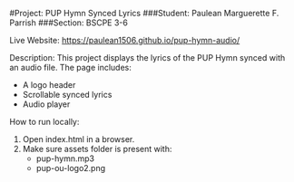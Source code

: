 #Project: PUP Hymn Synced Lyrics
###Student: Paulean Marguerette F. Parrish
###Section: BSCPE 3-6

Live Website: https://paulean1506.github.io/pup-hymn-audio/

Description:
This project displays the lyrics of the PUP Hymn synced with an audio file. 
The page includes:
- A logo header
- Scrollable synced lyrics
- Audio player

How to run locally:
1. Open index.html in a browser.
2. Make sure assets folder is present with:
   - pup-hymn.mp3
   - pup-ou-logo2.png
